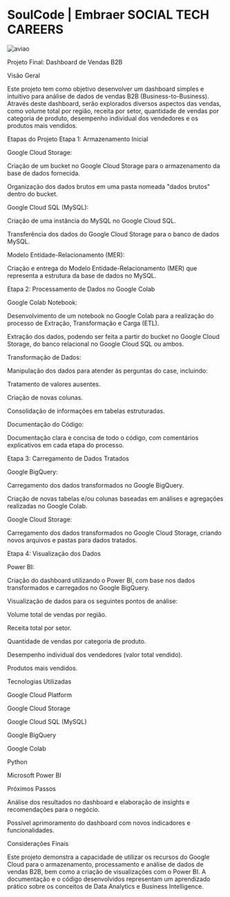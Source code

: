 # SoulCode | Embraer SOCIAL TECH CAREERS 

![aviao](https://github.com/user-attachments/assets/4192fa75-e86f-4f58-88a6-792d65c9ab2a)


Projeto Final: Dashboard de Vendas B2B

Visão Geral

Este projeto tem como objetivo desenvolver um dashboard simples e intuitivo para análise de dados de vendas B2B (Business-to-Business). Através deste dashboard, serão explorados diversos aspectos das vendas, como volume total por região, receita por setor, quantidade de vendas por categoria de produto, desempenho individual dos vendedores e os produtos mais vendidos.

Etapas do Projeto
Etapa 1: Armazenamento Inicial

Google Cloud Storage:

Criação de um bucket no Google Cloud Storage para o armazenamento da base de dados fornecida.

Organização dos dados brutos em uma pasta nomeada "dados brutos" dentro do bucket.

Google Cloud SQL (MySQL):

Criação de uma instância do MySQL no Google Cloud SQL.

Transferência dos dados do Google Cloud Storage para o banco de dados MySQL.

Modelo Entidade-Relacionamento (MER):

Criação e entrega do Modelo Entidade-Relacionamento (MER) que representa a estrutura da base de dados no MySQL.

Etapa 2: Processamento de Dados no Google Colab

Google Colab Notebook:

Desenvolvimento de um notebook no Google Colab para a realização do processo de Extração, Transformação e Carga (ETL).

Extração dos dados, podendo ser feita a partir do bucket no Google Cloud Storage, do banco relacional no Google Cloud SQL ou ambos.

Transformação de Dados:

Manipulação dos dados para atender às perguntas do case, incluindo:

Tratamento de valores ausentes.

Criação de novas colunas.

Consolidação de informações em tabelas estruturadas.

Documentação do Código:

Documentação clara e concisa de todo o código, com comentários explicativos em cada etapa do processo.

Etapa 3: Carregamento de Dados Tratados

Google BigQuery:

Carregamento dos dados transformados no Google BigQuery.

Criação de novas tabelas e/ou colunas baseadas em análises e agregações realizadas no Google Colab.

Google Cloud Storage:

Carregamento dos dados transformados no Google Cloud Storage, criando novos arquivos e pastas para dados tratados.

Etapa 4: Visualização dos Dados

Power BI:

Criação do dashboard utilizando o Power BI, com base nos dados transformados e carregados no Google BigQuery.

Visualização de dados para os seguintes pontos de análise:

Volume total de vendas por região.

Receita total por setor.

Quantidade de vendas por categoria de produto.

Desempenho individual dos vendedores (valor total vendido).

Produtos mais vendidos.

Tecnologias Utilizadas

Google Cloud Platform

Google Cloud Storage

Google Cloud SQL (MySQL)

Google BigQuery

Google Colab

Python

Microsoft Power BI

Próximos Passos

Análise dos resultados no dashboard e elaboração de insights e recomendações para o negócio.

Possível aprimoramento do dashboard com novos indicadores e funcionalidades.

Considerações Finais

Este projeto demonstra a capacidade de utilizar os recursos do Google Cloud para o armazenamento, processamento e análise de dados de vendas B2B, bem como a criação de visualizações com o Power BI. A documentação e o código desenvolvidos representam um aprendizado prático sobre os conceitos de Data Analytics e Business Intelligence.
